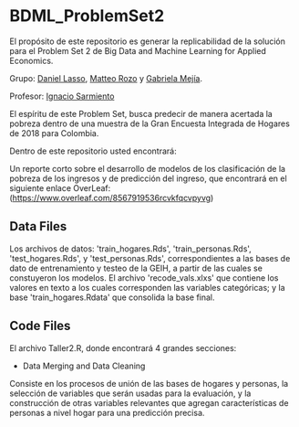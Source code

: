 # BDML_ProblemSet2
El propósito de este repositorio es generar la replicabilidad de la solución para el Problem Set 2 de Big Data and Machine Learning for Applied Economics.
 
 Grupo: [Daniel Lasso](https://github.com/daniell419), [Matteo Rozo](https://github.com/MatteoRozo) y [Gabriela Mejía](https://github.com/gabimbec99).
 
 Profesor: [Ignacio Sarmiento](https://github.com/ignaciomsarmiento)

 El espíritu de este Problem Set, busca predecir de manera acertada la pobreza dentro de una muestra de la Gran Encuesta Integrada de Hogares de 2018 para Colombia. 

 Dentro de este repositorio usted encontrará:
 
 Un reporte corto sobre el desarrollo de modelos de los clasificación de la pobreza de los ingresos y de predicción del ingreso, que encontrará en el siguiente enlace OverLeaf:(https://www.overleaf.com/8567919536rcvkfqcvpyvg)

 ## Data Files

Los archivos de datos: 'train_hogares.Rds', 'train_personas.Rds', 'test_hogares.Rds',
y 'test_personas.Rds', correspondientes a las bases de dato de entrenamiento y testeo de la GEIH, a partir de las cuales se constuyeron los modelos. El archivo 'recode_vals.xlxs' que contiene los valores en texto a los cuales corresponden las variables categóricas; y la base 'train_hogares.Rdata' que consolida la base final.

 ## Code Files 
 
El archivo Taller2.R, donde encontrará 4 grandes secciones:

 - Data Merging and Data Cleaning
 
 Consiste en los procesos de unión de las bases de hogares y personas, la selección de variables que serán usadas para la evaluación, y la construcción de otras variables relevantes que agregan características de personas a nivel hogar para una predicción precisa. 
 
 